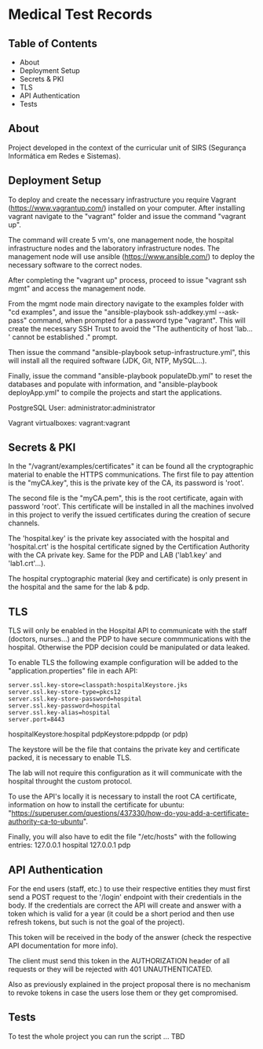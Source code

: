 # Medical Test Records

## Table of Contents

- About
- Deployment Setup
- Secrets & PKI
- TLS
- API Authentication
- Tests

## About 

Project developed in the context of the curricular unit of SIRS (Segurança Informática em Redes e Sistemas).

## Deployment Setup

To deploy and create the necessary infrastructure you require Vagrant (https://www.vagrantup.com/) installed on your computer. 
After installing vagrant navigate to the "vagrant" folder and issue the command "vagrant up".

The command will create 5 vm's, one management node, the hospital infrastructure nodes and the laboratory infrastructure nodes.
The management node will use ansible (https://www.ansible.com/) to deploy the necessary software to the correct nodes.

After completing the "vagrant up" process, proceed to issue "vagrant ssh mgmt" and access the management node.

From the mgmt node main directory navigate to the examples folder with "cd examples", 
and issue the "ansible-playbook ssh-addkey.yml --ask-pass" command, when prompted for a password type "vagrant".
This will create the necessary SSH Trust to avoid the "The authenticity of host 'lab... ' cannot be established ." prompt.

Then issue the command "ansible-playbook setup-infrastructure.yml", this will install all the required software (JDK, Git, NTP, MySQL...).

Finally, issue the command "ansible-playbook populateDb.yml" to reset the databases and populate with information, and "ansible-playbook deployApp.yml" to compile the projects and start the applications.

PostgreSQL User:
administrator:administrator

Vagrant virtualboxes:
vagrant:vagrant




## Secrets & PKI

In the "/vagrant/examples/certificates" it can be found all the cryptographic material to enable the HTTPS communications.
The first file to pay attention is the "myCA.key", this is the private key of the CA, its password is 'root'.

The second file is the "myCA.pem", this is the root certificate, again with password 'root'. This certificate will be installed in all the machines involved in this project to verify
the issued certificates during the creation of secure channels.

The 'hospital.key' is the private key associated with the hospital and 'hospital.crt' is the hospital certificate signed by the Certification Authority with the CA private key.
Same for the PDP and LAB ('lab1.key' and 'lab1.crt'...).

The hospital cryptographic material (key and certificate) is only present in the hospital and the same for the lab & pdp.

## TLS
TLS will only be enabled in the Hospital API to communicate with the staff (doctors, nurses...) and the PDP to have secure commmunications with the hospital. Otherwise the PDP decision could be manipulated or data leaked.

To enable TLS the following example configuration will be added to the "application.properties" file in each API:
```
server.ssl.key-store=classpath:hospitalKeystore.jks
server.ssl.key-store-type=pkcs12
server.ssl.key-store-password=hospital
server.ssl.key-password=hospital
server.ssl.key-alias=hospital
server.port=8443
```

hospitalKeystore:hospital
pdpKeystore:pdppdp (or pdp)

The keystore will be the file that contains the private key and certificate packed, it is necessary to enable TLS.

The lab will not require this configuration as it will communicate with the hospital throught the custom protocol.

To use the API's locally it is necessary to install the root CA certificate, information on how to install the certificate
for ubuntu: "https://superuser.com/questions/437330/how-do-you-add-a-certificate-authority-ca-to-ubuntu".

Finally, you will also have to edit the file "/etc/hosts" with the following entries:
127.0.0.1   hospital
127.0.0.1   pdp

## API Authentication

For the end users (staff, etc.) to use their respective entities they must first send a POST request to the '/login' endpoint with their credentials in the body.
If the credentials are correct the API will create and answer with a token which is valid for a year (it could be a short period and then use refresh tokens, but such is not the 
goal of the project). 

This token will be received in the body of the answer (check the respective API documentation for more info).

The client must send this token in the AUTHORIZATION header of all requests or they will be rejected with 401 UNAUTHENTICATED.

Also as previously explained in the project proposal there is no mechanism to revoke tokens in case the users lose them or they get compromised.

## Tests

To test the whole project you can run the script ... TBD